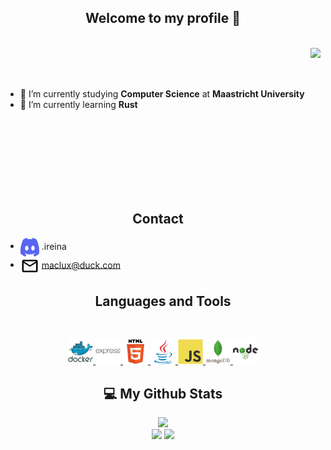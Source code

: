 <h2 align="center"> Welcome to my profile 👋 </h2>
<br>

<img align='right' src="https://majotabi.jp/images/top-main/7/chara-a.png" height="300">
<br>
<br>
<br>


- 🔭 I’m currently studying **Computer Science** at **Maastricht University** 
- 🌱 I’m currently learning **Rust**  

<br>
<br>
<br>
<br>
<br>
<br>
<br>

<h2 align="center">Contact</h2>

- <img src="https://raw.githubusercontent.com/macluxHD/macluxHD/main/assets/discord-mark-blue.svg" align="center" width="30" height="30"> .ireina
- <img src="https://raw.githubusercontent.com/macluxHD/macluxHD/main/assets/mail-md.svg" align="center" width="30" height="30"> maclux@duck.com

<h2 align="center">Languages and Tools</h2>
    <br>
    <p align="center"> 
        <a href="https://www.docker.com/" target="_blank" rel="noreferrer">
            <img src="https://raw.githubusercontent.com/devicons/devicon/master/icons/docker/docker-original-wordmark.svg" alt="docker" width="40" height="40"/> 
        </a>
        <a href="https://expressjs.com" target="_blank" rel="noreferrer">
            <img src="https://raw.githubusercontent.com/devicons/devicon/master/icons/express/express-original-wordmark.svg" alt="express" width="40" height="40"/>
        </a>
        <a href="https://www.w3.org/html/" target="_blank" rel="noreferrer">
            <img src="https://raw.githubusercontent.com/devicons/devicon/master/icons/html5/html5-original-wordmark.svg" alt="html5" width="40" height="40"/>
        </a>
        <a href="https://www.java.com" target="_blank" rel="noreferrer">
            <img src="https://raw.githubusercontent.com/devicons/devicon/master/icons/java/java-original.svg" alt="java" width="40" height="40"/>
        </a>
        <a href="https://www.javascript.com" target="_blank" rel="noreferrer">
            <img src="https://raw.githubusercontent.com/devicons/devicon/master/icons/javascript/javascript-original.svg" alt="javascript" width="40" height="40"/>
        </a>
        <a href="https://www.mongodb.com/" target="_blank" rel="noreferrer">
            <img src="https://raw.githubusercontent.com/devicons/devicon/master/icons/mongodb/mongodb-original-wordmark.svg" alt="mongodb" width="40" height="40"/>
        </a>
        <a href="https://nodejs.org" target="_blank" rel="noreferrer">
            <img src="https://raw.githubusercontent.com/devicons/devicon/master/icons/nodejs/nodejs-original-wordmark.svg" alt="nodejs" width="40" height="40"/>
        </a>
</p>

<h2 align="center"> 💻 My Github Stats </h2>
<div align="center">
    <img src="http://github-profile-summary-cards.vercel.app/api/cards/profile-details?username=macluxHD&theme=2077"/>
    <br>
    <img src="http://github-profile-summary-cards.vercel.app/api/cards/most-commit-language?username=macluxHD&theme=2077"/>
    <img src="http://github-profile-summary-cards.vercel.app/api/cards/stats?username=macluxHD&theme=2077" />
</div>   
